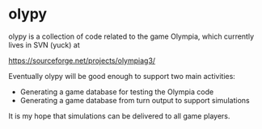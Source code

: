 # olypy

olypy is a collection of code related to the game Olympia, which
currently lives in SVN (yuck) at

https://sourceforge.net/projects/olympiag3/

Eventually olypy will be good enough to support two main
activities:

* Generating a game database for testing the Olympia code
* Generating a game database from turn output to support simulations

It is my hope that simulations can be delivered to all game
players.

